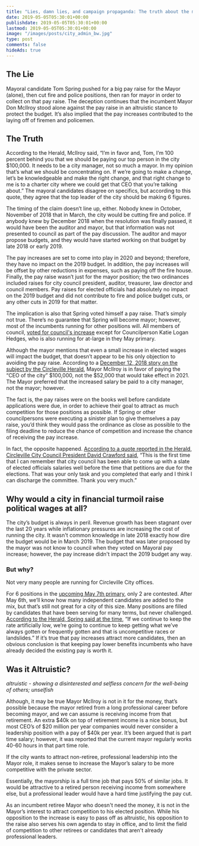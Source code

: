 ```yaml
---
title: "Lies, damn lies, and campaign propaganda: The truth about the mayoral pay raise"
date: 2019-05-05T05:30:01+00:00
publishdate: 2019-05-05T05:30:01+00:00
lastmod: 2019-05-05T05:30:01+00:00
image: "/images/posts/city_admin_bw.jpg"
type: post
comments: false
hideAds: true
---
```

## The Lie

Mayoral candidate Tom Spring pushed for a big pay raise for the Mayor (alone), then cut fire and police positions, then ran for mayor in order to collect on that pay raise. The deception continues that the incumbent Mayor Don McIlroy stood alone against the pay raise in an altruistic stance to protect the budget. It’s also implied that the pay increases contributed to the laying off of firemen and policemen.

## The Truth

According to the Herald, McIlroy said, “I’m in favor and, Tom, I’m 100 percent behind you that we should be paying our top person in the city $100,000. It needs to be a city manager, not so much a mayor. In my opinion that’s what we should be concentrating on. If we’re going to make a change, let’s be knowledgeable and make the right change, and that right change to me is to a charter city where we could get that CEO that you’re talking about.” The mayoral candidates disagree on specifics, but according to this quote, they agree that the top leader of the city should be making 6 figures.

The timing of the claim doesn’t line up, either. Nobody knew in October, November of 2018 that in March, the city would be cutting fire and police. If anybody knew by December 2018 when the resolution was finally passed, it would have been the auditor and mayor, but that information was not presented to council as part of the pay discussion. The auditor and mayor propose budgets, and they would have started working on that budget by late 2018 or early 2019.

The pay increases are set to come into play in 2020 and beyond; therefore, they have no impact on the 2019 budget. In addition, the pay increases will be offset by other reductions in expenses, such as paying off the fire house. Finally, the pay raise wasn’t just for the mayor position; the two ordinances included raises for city council president, auditor, treasurer, law director and council members. Pay raises for elected officials had absolutely no impact on the 2019 budget and did not contribute to fire and police budget cuts, or any other cuts in 2019 for that matter.

The implication is also that Spring voted himself a pay raise. That’s simply not true. There’s no guarantee that Spring will become mayor; however, most of the incumbents running for other positions will. All members of council, [voted for council's increase](https://www.circlevilleherald.com/news/city-council-votes-to-increase-elected-official-salaries-excluding-mayor/article_f6413279-0bad-5a20-893e-003595ef9df9.html) except for Councilperson Katie Logan Hedges, who is also running for at-large in they May primary.

Although the mayor mentions that even a small increase in elected wages will impact the budget, that doesn’t appear to be his only objection to avoiding the pay raise. According to a [December 12, 2018 story on the subject by the Circleville Herald](https://www.circlevilleherald.com/news/city-council-to-consider-mayor-s-pay-raise-again/article_53e982fb-c7a8-52a3-8a1c-ba07bbfe3512.html?fbclid=IwAR1KirZ9fizces05Li5zStrcNCB29F-HgYkvyImh71cnDQVuTSfTpfM4sZg), Mayor McIlroy is in favor of paying the “CEO of the city” $100,000, not the $52,000 that would take effect in 2021. The Mayor preferred that the increased salary be paid to a city manager, not the mayor; however.

The fact is, the pay raises were on the books well before candidate applications were due, in order to achieve their goal to attract as much competition for those positions as possible. If Spring or other councilpersons were executing a sinister plan to give themselves a pay raise, you’d think they would pass the ordinance as close as possible to the filing deadline to reduce the chance of competition and increase the chance of receiving the pay increase.

In fact, the opposite happened.  [According to a quote reported in the Herald, Circleville City Council President David Crawford said](https://www.circlevilleherald.com/news/city-council-approves-raise-for-next-mayor/article_1ae826eb-dee7-5601-b45d-48aac3d0c224.html?fbclid=IwAR0CrX1DYsCIxxhyFLLB84M6T1I7eYzsFFKKPN1BX6ePguxU2PNOSFK1ask), “This is the first time that I can remember that city council has been able to come up with a slate of elected officials salaries well before the time that petitions are due for the elections. That was your only task and you completed that early and I think I can discharge the committee. Thank you very much.”

## Why would a city in financial turmoil raise political wages at all?

The city’s budget is always in peril. Revenue growth has been stagnant over the last 20 years while inflationary pressures are increasing the cost of running the city. It wasn't common knowledge in late 2018 exactly how dire the budget would be in March 2019. The budget that was later proposed by the mayor was not know to council when they voted on Mayoral pay increase; however, the pay increase didn't impact the 2019 budget any way.

### But why?

Not very many people are running for Circleville City offices.

For 6 positions in the [upcoming May 7th primary](https://pickaway.ohioboe.com/c/BallotProofs.pdf), only 2 are contested. After May 6th, we’ll know how many independent candidates are added to the mix, but that’s still not great for a city of this size. Many positions are filled by candidates that have been serving for many terms, but never challenged. [According to the Herald, Spring said at the time](https://www.circlevilleherald.com/news/city-council-to-consider-mayor-s-pay-raise-again/article_53e982fb-c7a8-52a3-8a1c-ba07bbfe3512.html?fbclid=IwAR1KirZ9fizces05Li5zStrcNCB29F-HgYkvyImh71cnDQVuTSfTpfM4sZg), “If we continue to keep the rate artificially low, we’re going to continue to keep getting what we’ve always gotten or frequently gotten and that is uncompetitive races or landslides.” If it’s true that pay increases attract more candidates, then an obvious conclusion is that keeping pay lower benefits incumbents who have already decided the existing pay is worth it.

## Was it Altruistic?

*altruistic - showing a disinterested and selfless concern for the well-being of others; unselfish*

Although, it may be true Mayor McIlroy is not in it for the money, that’s possible because the mayor retired from a long professional career before becoming mayor, and we can assume is receiving income from that retirement. An extra $40k on top of retirement income is a nice bonus, but most CEO’s of $20 million per year companies would never consider a leadership position with a pay of $40k per year. It’s been argued that is part time salary; however, it was reported that the current mayor regularly works 40-60 hours in that part time role.

If the city wants to attract non-retiree, professional leadership into the Mayor role, it makes sense to increase the Mayor’s salary to be more competitive with the private sector.

Essentially, the mayorship is a full time job that pays 50% of similar jobs. It would be attractive to a retired person receiving income from somewhere else, but a professional leader would have a hard time justifying the pay cut.

As an incumbent retiree Mayor who doesn't need the money, it is not in the Mayor’s interest to attract competition to his elected position. While his opposition to the increase is easy to pass off as altruistic, his opposition to the raise also serves his own agenda to stay in office, and to limit the field of competition to other retirees or candidates that aren't already professional leaders.


